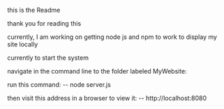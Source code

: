 this is the Readme

thank you for reading this

currently, I am working on getting node js and npm to work to display my site locally 

currently to start the system 

navigate in the command line to the folder labeled MyWebsite:

run this command: 
--  node server.js

then visit this address in a browser to view it:
--  http://localhost:8080
